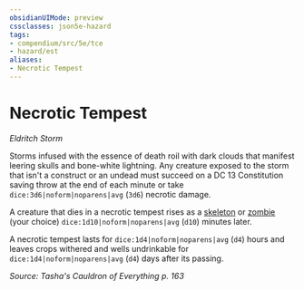 ```yaml
---
obsidianUIMode: preview
cssclasses: json5e-hazard
tags:
- compendium/src/5e/tce
- hazard/est
aliases:
- Necrotic Tempest
---
```

# Necrotic Tempest
*Eldritch Storm*  

Storms infused with the essence of death roil with dark clouds that manifest leering skulls and bone-white lightning. Any creature exposed to the storm that isn't a construct or an undead must succeed on a DC 13 Constitution saving throw at the end of each minute or take `dice:3d6|noform|noparens|avg` (`3d6`) necrotic damage.

A creature that dies in a necrotic tempest rises as a [skeleton](/3-Mechanics/CLI/bestiary/undead/skeleton-xmm.md) or [zombie](/3-Mechanics/CLI/bestiary/undead/zombie-xmm.md) (your choice) `dice:1d10|noform|noparens|avg` (`d10`) minutes later.

A necrotic tempest lasts for `dice:1d4|noform|noparens|avg` (`d4`) hours and leaves crops withered and wells undrinkable for `dice:1d4|noform|noparens|avg` (`d4`) days after its passing.

*Source: Tasha's Cauldron of Everything p. 163*